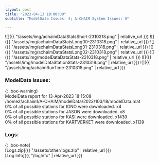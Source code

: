 ```yaml
---
layout: post
title: "2023-04-13 18:00:00"
subtitle: "ModelData Issues: 4; A-CHAIM System Issues: 0"

---
```


![]({{ "/assets/img/achaimDataStatsShort-2310318.png" | relative_url }})
![]({{ "/assets/img/achaimDataStatsLong00-2310318.png" | relative_url }})
![]({{ "/assets/img/achaimDataStatsLong01-2310318.png" | relative_url }})
![]({{ "/assets/img/achaimDataStatsLong02-2310318.png" | relative_url }})
![]({{ "/assets/img/modelDataDataStats-2310318.png" | relative_url }})
![]({{ "/assets/img/modelDataStationStats-2310318.png" | relative_url }})
![]({{ "/assets/img/achaimRunTime-2310318.png" | relative_url }})


### ModelData Issues:  
  
{: .box-warning}  
 ModelData report for 13-Apr-2023 18:15:08   
 /home2/achaim1/A-CHAIM/modelData/2023/103/18/modelData.mat   
 0% of all possible stations for IONO were downloaded. x4   
 0% of all possible stations for JASON were downloaded. x8   
 0% of all possible stations for KASI were downloaded. x1430   
 0% of all possible stations for KARTVERKET were downloaded. x1139   
  


### Logs:  
  
{: .box-note}  
[Logs.zip]({{ "/assets/other/logs.zip" | relative_url }})  
[Log Info]({{ "/logInfo" | relative_url }})  
